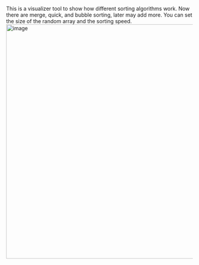 This is a visualizer tool to show how different sorting algorithms work. Now there are merge, quick, and bubble sorting, later may add more. You can set the size of the random array and the sorting speed.
<img width="999" height="631" alt="image" src="https://github.com/user-attachments/assets/bc99569b-3d5d-437f-957f-22926d61d6d2" />
